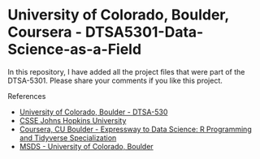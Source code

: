 # University of Colorado, Boulder, Coursera - DTSA5301-Data-Science-as-a-Field

In this repository, I have added all the project files that were part of the DTSA-5301. 
Please share your comments if you like this project.

References
- [University of Colorado, Boulder - DTSA-530](https://www.coursera.org/learn/data-science-as-a-field)
- [CSSE Johns Hopkins University](https://github.com/CSSEGISandData/COVID-19/blob/master/README.md)
- [Coursera, CU Boulder - Expressway to Data Science: R Programming and Tidyverse Specialization](https://www.coursera.org/specializations/data-science-r-programming-tidyverse)
- [MSDS - University of Colorado, Boulder](https://www.colorado.edu/program/data-science/)
